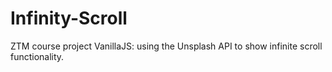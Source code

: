 # Infinity-Scroll

ZTM course project VanillaJS: using the Unsplash API to show infinite scroll functionality.
